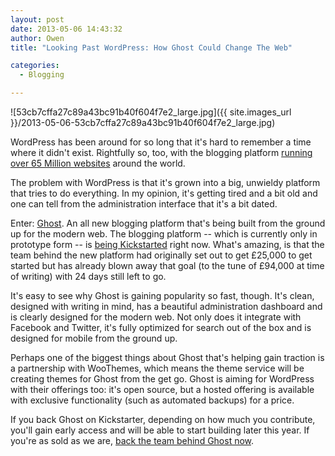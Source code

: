 ```yaml
---
layout: post
date: 2013-05-06 14:43:32
author: Owen
title: "Looking Past WordPress: How Ghost Could Change The Web"

categories:
  - Blogging

---
```


![53cb7cffa27c89a43bc91b40f604f7e2_large.jpg]({{ site.images_url }}/2013-05-06-53cb7cffa27c89a43bc91b40f604f7e2_large.jpg)

WordPress has been around for so long that it's hard to remember a time where it didn't exist. Rightfully so, too, with the blogging platform [running over 65 Million websites](http://en.wordpress.com/stats/) around the world.

The problem with WordPress is that it's grown into a big, unwieldy platform that tries to do everything. In my opinion, it's getting tired and a bit old and one can tell from the administration interface that it's a bit dated. 

Enter: [Ghost](http://tryghost.com). An all new blogging platform that's being built from the ground up for the modern web. The blogging platform -- which is currently only in prototype form -- is [being Kickstarted](http://www.kickstarter.com/projects/johnonolan/ghost-just-a-blogging-platform) right now. What's amazing, is that the team behind the new platform had originally set out to get £25,000 to get started but has already blown away that goal (to the tune of £94,000 at time of writing) with 24 days still left to go.

It's easy to see why Ghost is gaining popularity so fast, though. It's clean, designed with writing in mind, has a beautiful administration dashboard and is clearly designed for the modern web. Not only does it integrate with Facebook and Twitter, it's fully optimized for search out of the box and is designed for mobile from the ground up.

Perhaps one of the biggest things about Ghost that's helping gain traction is a partnership with WooThemes, which means the theme service will be creating themes for Ghost from the get go. Ghost is aiming for WordPress with their offerings too: it's open source, but a hosted offering is available with exclusive functionality (such as automated backups) for a price.

If you back Ghost on Kickstarter, depending on how much you contribute, you'll gain early access and will be able to start building later this year. If you're as sold as we are, [back the team behind Ghost now](http://www.kickstarter.com/projects/johnonolan/ghost-just-a-blogging-platform).
